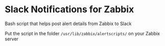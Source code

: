 # Slack Notifications for Zabbix

Bash script that helps post alert details from Zabbix to Slack

Put the script in the folder `/usr/lib/zabbix/alertscripts/` on your Zabbix server

